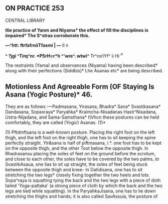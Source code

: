 ## **ON PRACTICE 253**

CENTRAL LIBRARY

**tlie practice of Yanm and Niyama\* the effect of fill the disciplines is impaired\* The S^stras corroborate this.**

**—^htt: ftrfafrniiTfasmi | —** II n

**^ ?jgi ^Tirq^nr. \*P5rH=r\*h ^'wre^. wtwi^** Tr^rorlYf^ ii Hi *<sup>n</sup>*

The restraints (Yama) and observances (Niyama) having been described\* along with their perfections (Siddbis)\* Lhe Asanas etc\* are being described.

## **Motionless And Agreeable Form (OF Staying Is Asana** (Yogic Posture)\* 46.

They are as follows :—Padmasana, Yirasana, Bhadra\* Sana\* Svastikasana\* Dandasana, Sopasraya\* Paryahka\* Kraimcha-Nisadanas Hasti^Nisadana, Ustra-Nijadana, and Sama-Samsthana\* t\Vhcn these postures can be held comfortably, they are called (Yogic) Asanas. (1)\*

(1) Pftdmftsana is a well-known posture. Placing the right foot on the left thigh, and the left foot on the right thigh, one has to sit keeping the spine perfectly straight. Ylr&sana is half of piftmasana, i.\*. one foot has to be kept on the opposite thigh, and the other Toot below the opposite thigh. In Rhadrasansu placing the soles of feet on the ground before the scrotum, and close to each other, the soles have to be covered by the two palms, *la* SvastikAsaua, one lias to sit up straight, the soles of feet being stuck between the opposite thigh and knee- In Datidisana, one has to sit stretching the two legs\* closely fixing together the two heels and lots. Sopa^raya is squatting tying the back and the two legs with a piece of doth tailed 'Yoga-pattaka' (a strong piece of cloth by which the back and the two legs are tied while squatting). In the ParyahkaJisana, one has to lie down stretching the thighs and hands; it is also called SavAssuia, the posture of